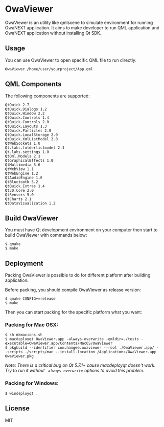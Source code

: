 OwaViewer
=========

OwaViewer is an utility like qmlscene to simulate environment for running OwaNEXT application. It aims to make developer to run QML application and OwaNEXT application without installing Qt SDK.

Usage
-

You can use OwaViewer to open specific QML file to run directly: 

```
OwaViewer /home/user/yourproject/App.qml
```

QML Components
-
The following components are supported:
```
QtQuick 2.7
QtQuick.Dialogs 1.2
QtQuick.Window 2.2
QtQuick.Controls 1.4
QtQuick.Controls 2.0
QtQuick.Layouts 1.3
QtQuick.Particles 2.0
QtQuick.LocalStorage 2.0
QtQuick.XmlListModel 2.0
QtWebSockets 1.0
Qt.labs.folderlistmodel 2.1
Qt.labs.settings 1.0
QtQml.Models 2.1
QtGraphicalEffects 1.0
QtMultimedia 5.6
QtWebView 1.1
QtWebEngine 1.2
QtAudioEngine 1.0
QtBluetooth 5.2
QtQuick.Extras 1.4
Qt3D.Core 2.0
QtSensors 5.0
QtCharts 2.1
QtDataVisualization 1.2
```

Build OwaViewer
-

You must have Qt development environment on your computer then start to build OwaViewer with commands below:
```shell
$ qmake
$ make
```

Deployment
-

Packing OwaViewer is possible to do for different platform after building application.

Before packing, you should compile OwaViewer as release version:
```shell
$ qmake CONFIG+=release
$ make
```

Then you can start packing for the specific platform what you want:

### Packing for Mac OSX:
```shell
$ sh mkmacicns.sh
$ macdeployqt OwaViewer.app -always-overwrite -qmldir=./tests -executable=OwaViewer.app/Contents/MacOS/OwaViewer
$ pkgbuild --identifier com.hangee.owaviewer --root ./OwaViewer.app/ --scripts ./scripts/mac --install-location /Applications/OwaViewer.app OwaViewer.pkg
```
_Note: There is a critical bug on Qt 5.7.1+ cause macdeployqt doesn't work. Try to run it without `-always-overwrite` options to avoid this problem._

### Packing for Windows:
```shell
$ windeployqt .
```

License
-
MIT
